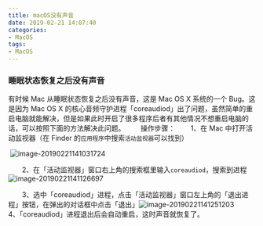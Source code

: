 ```yaml
---
title: macOS没有声音
date: 2019-02-21 14:07:40
categories:
- MacOS
tags:
- MacOS
---
```


### 睡眠状态恢复之后没有声音

有时候 Mac 从睡眠状态恢复之后没有声音，这是 Mac OS X 系统的一个 Bug。这是因为 Mac OS X 的核心音频守护进程「coreaudiod」出了问题，虽然简单的重启电脑就能解决，但是如果此时开启了很多程序后者有其他情况不想重启电脑的话，可以按照下面的方法解决此问题。
　　操作步骤：
　　1、在 Mac 中打开活动监视器（在 Finder 的`应用程序`中搜索`活动监视器`可以找到）

​	![image-20190221141031724](https://ws4.sinaimg.cn/large/006tKfTcgy1g0e0kx00iyj30ai08kdhz.jpg)

　　2、在「活动监视器」窗口右上角的搜索框里输入`coreaudiod`，搜索到进程![image-20190221141126697](https://ws4.sinaimg.cn/large/006tKfTcgy1g0e0ltf69vj327808ajvd.jpg)

　　3、选中「coreaudiod」进程，点击「活动监视器」窗口左上角的「退出进程」按钮，在弹出的对话框中点击「退出」![image-20190221141251203](https://ws3.sinaimg.cn/large/006tKfTcgy1g0e0nak1i7j313g082wha.jpg)
　　4、「coreaudiod」进程退出后会自动重启，这时声音就恢复了。